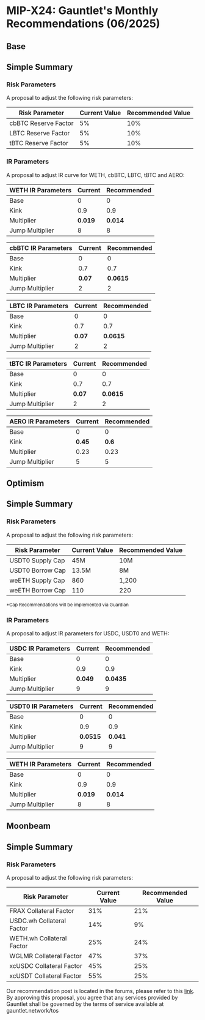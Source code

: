 # MIP-X24: Gauntlet's Monthly Recommendations (06/2025)

## Base

## Simple Summary

### Risk Parameters

A proposal to adjust the following risk parameters:

| Risk Parameter       | Current Value | Recommended Value |
| -------------------- | ------------- | ----------------- |
| cbBTC Reserve Factor | 5%            | 10%               |
| LBTC Reserve Factor  | 5%            | 10%               |
| tBTC Reserve Factor  | 5%            | 10%               |

### IR Parameters

A proposal to adjust IR curve for WETH, cbBTC, LBTC, tBTC and AERO:

| WETH IR Parameters | Current   | Recommended |
| ------------------ | --------- | ----------- |
| Base               | 0         | 0           |
| Kink               | 0.9       | 0.9         |
| Multiplier         | **0.019** | **0.014**   |
| Jump Multiplier    | 8         | 8           |

| cbBTC IR Parameters | Current  | Recommended |
| ------------------- | -------- | ----------- |
| Base                | 0        | 0           |
| Kink                | 0.7      | 0.7         |
| Multiplier          | **0.07** | **0.0615**  |
| Jump Multiplier     | 2        | 2           |

| LBTC IR Parameters | Current  | Recommended |
| ------------------ | -------- | ----------- |
| Base               | 0        | 0           |
| Kink               | 0.7      | 0.7         |
| Multiplier         | **0.07** | **0.0615**  |
| Jump Multiplier    | 2        | 2           |

| tBTC IR Parameters | Current  | Recommended |
| ------------------ | -------- | ----------- |
| Base               | 0        | 0           |
| Kink               | 0.7      | 0.7         |
| Multiplier         | **0.07** | **0.0615**  |
| Jump Multiplier    | 2        | 2           |

| AERO IR Parameters | Current  | Recommended |
| ------------------ | -------- | ----------- |
| Base               | 0        | 0           |
| Kink               | **0.45** | **0.6**     |
| Multiplier         | 0.23     | 0.23        |
| Jump Multiplier    | 5        | 5           |

## Optimism

## Simple Summary

### Risk Parameters

A proposal to adjust the following risk parameters:

| Risk Parameter   | Current Value | Recommended Value |
| ---------------- | ------------- | ----------------- |
| USDT0 Supply Cap | 45M           | 10M               |
| USDT0 Borrow Cap | 13.5M         | 8M                |
| weETH Supply Cap | 860           | 1,200             |
| weETH Borrow Cap | 110           | 220               |

<sub> \*Cap Recommendations will be implemented via Guardian </sub>

### IR Parameters

A proposal to adjust IR parameters for USDC, USDT0 and WETH:

| USDC IR Parameters | Current   | Recommended |
| ------------------ | --------- | ----------- |
| Base               | 0         | 0           |
| Kink               | 0.9       | 0.9         |
| Multiplier         | **0.049** | **0.0435**  |
| Jump Multiplier    | 9         | 9           |

| USDT0 IR Parameters | Current    | Recommended |
| ------------------- | ---------- | ----------- |
| Base                | 0          | 0           |
| Kink                | 0.9        | 0.9         |
| Multiplier          | **0.0515** | **0.041**   |
| Jump Multiplier     | 9          | 9           |

| WETH IR Parameters | Current   | Recommended |
| ------------------ | --------- | ----------- |
| Base               | 0         | 0           |
| Kink               | 0.9       | 0.9         |
| Multiplier         | **0.019** | **0.014**   |
| Jump Multiplier    | 8         | 8           |

## Moonbeam

## Simple Summary

### Risk Parameters

A proposal to adjust the following risk parameters:

| Risk Parameter            | Current Value | Recommended Value |
| ------------------------- | ------------- | ----------------- |
| FRAX Collateral Factor    | 31%           | 21%               |
| USDC.wh Collateral Factor | 14%           | 9%                |
| WETH.wh Collateral Factor | 25%           | 24%               |
| WGLMR Collateral Factor   | 47%           | 37%               |
| xcUSDC Collateral Factor  | 45%           | 25%               |
| xcUSDT Collateral Factor  | 55%           | 25%               |

Our recommendation post is located in the forums, please refer to this
[link](https://forum.moonwell.fi/t/gauntlet-base-optimism-moonbeam-moonriver-monthly-recommendations-2025-06-12/1760).
By approving this proposal, you agree that any services provided by Gauntlet
shall be governed by the terms of service available at gauntlet.network/tos
